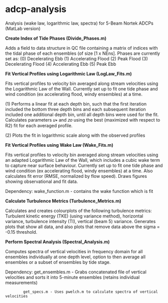 # adcp-analysis
Analysis (wake law, logarithmic law, spectra) for 5-Beam Nortek ADCPs (MatLab version)

**Create Index of Tide Phases (Divide_Phases.m)**

Adds a field to data structure in QC file containing a matrix of indices with the tidal phase of each ensembles (of size [1 x NEns]. Phases are currently set as: (0) Decelerating Ebb (1) Accelerating Flood (2) Peak Flood (3) Decelerating Flood (4) Accelerating Ebb (5) Peak Ebb  

**Fit Vertical Profiles using Logarithmic Law  (LogLaw_Fits.m)**

Fits vertical profiles to velocity bin averaged along stream velocities using the Logarithmic Law of the Wall. Currently set up to fit one tide phase and wind condition (ex accelerating flood, windy ensembles) at a time. 

(1) Performs a linear fit at each depth bin, such that the first iteration included the bottom three depth bins and each subsequent iteration included one additional depth bin, until all depth bins were used for the fit. Calculates parameters 𝑢∗ and 𝑧𝑜 using the best (maximized with respect to R2) fit for each averaged profile. 

(2) Plots the fit in logarithmic scale along with the observed profiles 

**Fit Vertical Profiles using Wake Law (Wake_Fits.m)**

Fits vertical profiles to velocity bin averaged along stream velocities using an adapted Logarithmic Law of the Wall, which includes a cubic wake term to capture near surface behaviour. Currently set up to fit one tide phase and wind condition (ex accelerating flood, windy ensembles) at a time. Also calculates fit error (RMSE, normalized by flow speed). Draws figures showing observational and fit data. 

Dependency: wake_function.m - contains the wake function which is fit

**Calculate Turbulence Metrics (Turbulence_Metrics.m)**

Calculates and creates colourplots of the following turbulence metrics: Turbulent kinetic energy (TKE) (using variance method), horizontal variance, turbulence intensity (TI), vertical (beam 5) variance. Generates plots that show all data, and also plots that remove data above the sigma = -0.15 threshold.

**Perform Spectral Analysis (Spectral_Analysis.m)**

Computes spectra of vertical velocities in frequency domain for all ensembles individually at one depth level, option to then average all ensembles or a subset of ensembles by tide stage. 

Dependency: get_ensembles.m - Grabs concatenated file of vertical velocities and sorts it into 5-minute ensembles (retains individual measurements) 

            get_specs.m - Uses pwelch.m to calculate spectra of vertical velocities 

